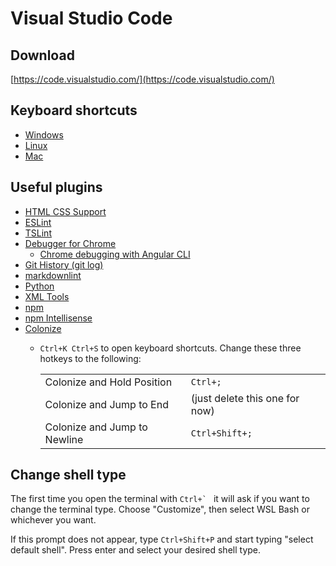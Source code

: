 # Visual Studio Code

## Download

[https://code.visualstudio.com/](https://code.visualstudio.com/)

## Keyboard shortcuts

- [Windows](https://code.visualstudio.com/shortcuts/keyboard-shortcuts-windows.pdf)
- [Linux](https://code.visualstudio.com/shortcuts/keyboard-shortcuts-linux.pdf)
- [Mac](https://code.visualstudio.com/shortcuts/keyboard-shortcuts-macos.pdf)

## Useful plugins

- [HTML CSS Support](https://marketplace.visualstudio.com/items?itemName=ecmel.vscode-html-css)
- [ESLint](https://marketplace.visualstudio.com/items?itemName=dbaeumer.vscode-eslint)
- [TSLint](https://marketplace.visualstudio.com/items?itemName=eg2.tslint)
- [Debugger for Chrome](https://marketplace.visualstudio.com/items?itemName=msjsdiag.debugger-for-chrome)
  - [Chrome debugging with Angular CLI](https://github.com/Microsoft/vscode-recipes/tree/master/Angular-CLI)
- [Git History (git log)](https://marketplace.visualstudio.com/items?itemName=donjayamanne.githistory)
- [markdownlint](https://marketplace.visualstudio.com/items?itemName=DavidAnson.vscode-markdownlint)
- [Python](https://marketplace.visualstudio.com/items?itemName=donjayamanne.python)
- [XML Tools](https://marketplace.visualstudio.com/items?itemName=DotJoshJohnson.xml)
- [npm](https://marketplace.visualstudio.com/items?itemName=eg2.vscode-npm-script)
- [npm Intellisense](https://marketplace.visualstudio.com/items?itemName=christian-kohler.npm-intellisense)
- [Colonize](https://marketplace.visualstudio.com/items?itemName=vmsynkov.colonize)
  - `Ctrl+K Ctrl+S` to open keyboard shortcuts. Change these three hotkeys to the following:

    | | |
    | --- | --- |
    | Colonize and Hold Position | `Ctrl+;` |
    | Colonize and Jump to End | (just delete this one for now) |
    | Colonize and Jump to Newline | `Ctrl+Shift+;` |

## Change shell type

The first time you open the terminal with ``Ctrl+` `` it will ask if you want to change the terminal type. Choose "Customize", then select WSL Bash or whichever you want.

If this prompt does not appear, type `Ctrl+Shift+P` and start typing "select default shell". Press enter and select your desired shell type.

